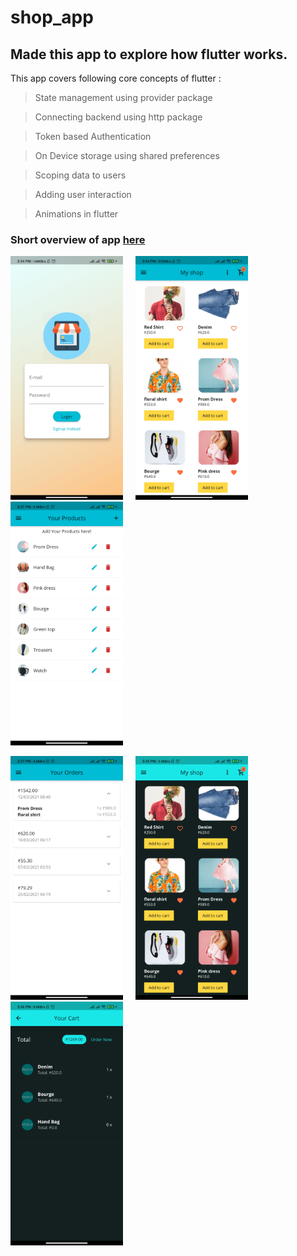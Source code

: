 # shop_app

## Made this app to explore how flutter works.

This app covers following core concepts of flutter : 

> State management using provider package

> Connecting backend using http package

> Token based Authentication

> On Device storage using shared preferences

> Scoping data to users

> Adding user interaction

> Animations in flutter

### Short overview of app [here](https://drive.google.com/file/d/1bJ4HLH_ty7bjiuOFLvThZiFVuqcfZBCu/view?usp=sharing)

<img src="./assets/images/app_ss/ss-1.jpg" height=390 width=180> &nbsp; &nbsp; <img src="./assets/images/app_ss/ss-2.jpg" height=390 width=180> &nbsp; &nbsp; <img src="./assets/images/app_ss/ss-3.jpg" height=390 width=180>


<img src="./assets/images/app_ss/ss-4.jpg" height=390 width=180> &nbsp; &nbsp; <img src="./assets/images/app_ss/ss-5.jpg" height=390 width=180> &nbsp; &nbsp; <img src="./assets/images/app_ss/ss-6.jpg" height=390 width=180>
